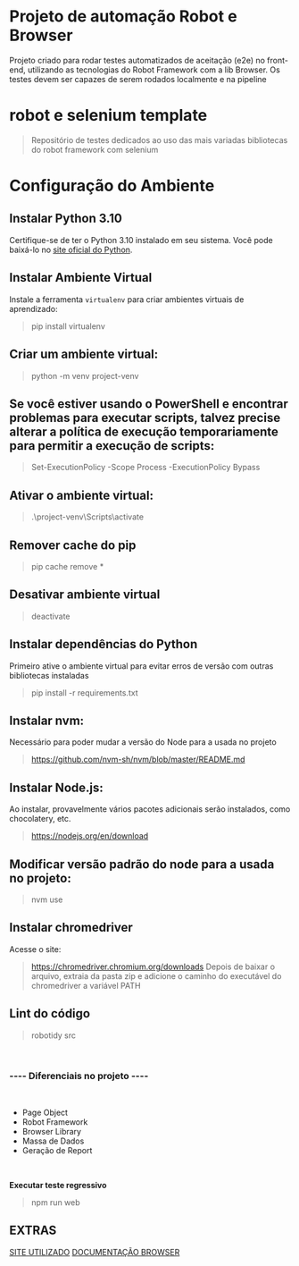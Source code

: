 # Projeto de automação Robot e Browser
Projeto criado para rodar testes automatizados de aceitação (e2e) no front-end, utilizando as tecnologias do Robot Framework com a lib Browser. Os testes devem ser capazes de serem rodados localmente e na pipeline


# robot e selenium template
> Repositório de testes dedicados ao uso das mais variadas bibliotecas do robot framework com selenium

# Configuração do Ambiente

## Instalar Python 3.10

Certifique-se de ter o Python 3.10 instalado em seu sistema. Você pode baixá-lo no [site oficial do Python](https://www.python.org/).

## Instalar Ambiente Virtual

Instale a ferramenta `virtualenv` para criar ambientes virtuais de aprendizado:

> pip install virtualenv

## Criar um ambiente virtual:
> python -m venv project-venv

## Se você estiver usando o PowerShell e encontrar problemas para executar scripts, talvez precise alterar a política de execução temporariamente para permitir a execução de scripts:
> Set-ExecutionPolicy -Scope Process -ExecutionPolicy Bypass

## Ativar o ambiente virtual:
> .\project-venv\Scripts\activate

## Remover cache do pip
> pip cache remove *

## Desativar ambiente virtual
> deactivate

## Instalar dependências do Python
Primeiro ative o ambiente virtual para evitar erros de versão com outras bibliotecas instaladas
> pip install -r requirements.txt

## Instalar nvm:
Necessário para poder mudar a versão do Node para a usada no projeto
> https://github.com/nvm-sh/nvm/blob/master/README.md

## Instalar Node.js:
Ao instalar, provavelmente vários pacotes adicionais serão instalados, como chocolatery, etc.
> https://nodejs.org/en/download

## Modificar versão padrão do node para a usada no projeto:
> nvm use

## Instalar chromedriver
Acesse o site:
> https://chromedriver.chromium.org/downloads
Depois de baixar o arquivo, extraia da pasta zip e adicione o caminho do executável do chromedriver a variável PATH

## Lint do código
> robotidy src

<br/>

### ---- Diferenciais no projeto ----
<br/>

- Page Object
- Robot Framework
- Browser Library
- Massa de Dados
- Geração de Report

<br/>

**Executar teste regressivo**
> npm run web


## EXTRAS
[SITE UTILIZADO](http://www.automationpractice.pl/index.php)
[DOCUMENTAÇÃO BROWSER](https://rpaframework.org/libdoc/RPA_Browser_Selenium.html)
